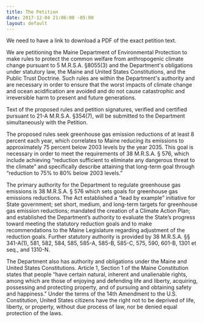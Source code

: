 ```yaml
---
title: The Petition
date: 2017-12-04 21:06:00 -05:00
layout: default
---
```


We need to have a link to download a PDF of the exact petition text.

We are petitioning the Maine Department of Environmental Protection to make rules to protect the common welfare from anthropogenic climate change pursuant to 5 M.R.S.A. §8055(3) and the Department's obligations under statutory law, the Maine and United States Constitutions, and the Public Trust Doctrine. Such rules are within the Department's authority and are  necessary in order to ensure that the worst impacts of climate change and ocean acidification are avoided and do not cause catastrophic and irreversible harm to present and future generations.

Text of the proposed rules and petition signatures, verified and certified pursuant to 21-A M.R.S.A. §354(7), will be submitted to the Department simultaneously with the Petition.

The proposed rules seek greenhouse gas emission reductions of at least 8 percent each year, which correlates to Maine reducing its emissions to approximately 75 percent below 2003 levels by the year 2035. This goal is necessary in order to meet the requirements of 38 M.R.S.A. § 576, which include achieving “reduction sufficient to eliminate any dangerous threat to the climate” and specifically describe
attaining that long-term goal through “reduction to 75% to 80% below 2003 levels.”

The primary authority for the Department to regulate greenhouse gas emissions is 38 M.R.S.A. § 576 which sets goals for greenhouse gas emissions reductions. The Act established a “lead by example” initiative for State government; set short, medium, and long-term targets for greenhouse gas emission reductions; mandated the creation of a Climate Action Plan; and established the Department’s authority to evaluate the State’s progress toward meeting the statutory reduction goals and to make recommendations to the Maine Legislature regarding adjustment of the reduction goals. Further statutory authority is provided by 38 M.R.S.A. §§
341-A(1), 581, 582, 584, 585, 585-A, 585-B, 585-C, 575, 590, 601-B, 1301 et seq., and 1310-N.

The Department also has authority and obligations under the Maine and United States Constitutions. Article 1, Section 1 of the Maine Constitution states that people “have certain natural, inherent and unalienable rights,
among which are those of enjoying and defending life and liberty, acquiring, possessing and protecting property, and of pursuing and obtaining safety and happiness.” Under the terms of the 14th Amendment to the U.S. Constitution, United States citizens have the right not to be deprived of life, liberty, or property, without due process of law, nor be denied equal protection of the laws.
